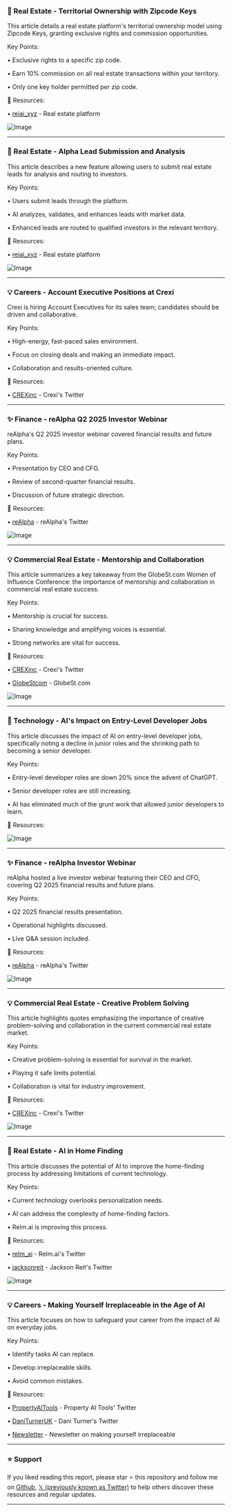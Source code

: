 ### 🤖 Real Estate - Territorial Ownership with Zipcode Keys

This article details a real estate platform's territorial ownership model using Zipcode Keys, granting exclusive rights and commission opportunities.

Key Points:

• Exclusive rights to a specific zip code.


• Earn 10% commission on all real estate transactions within your territory.


• Only one key holder permitted per zip code.


🔗 Resources:

• [reiai_xyz](https://x.com/reiai_xyz) - Real estate platform


![Image](https://pbs.twimg.com/media/Gz8ggzlXIAAQVwv?format=png&name=small)


---

### 🚀 Real Estate - Alpha Lead Submission and Analysis

This article describes a new feature allowing users to submit real estate leads for analysis and routing to investors.

Key Points:

• Users submit leads through the platform.


• AI analyzes, validates, and enhances leads with market data.


• Enhanced leads are routed to qualified investors in the relevant territory.



🔗 Resources:

• [reiai_xyz](https://x.com/reiai_xyz) - Real estate platform


![Image](https://pbs.twimg.com/media/Gz8e0GeXcAA8HUm?format=jpg&name=small)


---

### 💡 Careers - Account Executive Positions at Crexi

Crexi is hiring Account Executives for its sales team; candidates should be driven and collaborative.

Key Points:

• High-energy, fast-paced sales environment.


• Focus on closing deals and making an immediate impact.


• Collaboration and results-oriented culture.



🔗 Resources:

• [CREXinc](https://x.com/CREXinc) - Crexi's Twitter


---

### ✨ Finance - reAlpha Q2 2025 Investor Webinar

reAlpha's Q2 2025 investor webinar covered financial results and future plans.

Key Points:

• Presentation by CEO and CFO.


• Review of second-quarter financial results.


• Discussion of future strategic direction.



🔗 Resources:

• [reAlpha](https://x.com/reAlpha) - reAlpha's Twitter


![Image](https://pbs.twimg.com/media/Gz-hgHMbkAM1tSa?format=jpg&name=small)


---

### 💡 Commercial Real Estate - Mentorship and Collaboration

This article summarizes a key takeaway from the GlobeSt.com Women of Influence Conference: the importance of mentorship and collaboration in commercial real estate success.

Key Points:

• Mentorship is crucial for success.


• Sharing knowledge and amplifying voices is essential.


• Strong networks are vital for success.



🔗 Resources:

• [CREXinc](https://x.com/CREXinc) - Crexi's Twitter


• [GlobeStcom](https://x.com/GlobeStcom) - GlobeSt.com


![Image](https://pbs.twimg.com/media/GzTmRL2WsAADokn.jpg)


---

### 🤖 Technology - AI's Impact on Entry-Level Developer Jobs

This article discusses the impact of AI on entry-level developer jobs, specifically noting a decline in junior roles and the shrinking path to becoming a senior developer.

Key Points:

• Entry-level developer roles are down 20% since the advent of ChatGPT.


• Senior developer roles are still increasing.


• AI has eliminated much of the grunt work that allowed junior developers to learn.


🔗 Resources:


![Image](https://pbs.twimg.com/media/GzTeU_8WUAABtfj?format=jpg&name=small)


---

### ✨ Finance - reAlpha Investor Webinar

reAlpha hosted a live investor webinar featuring their CEO and CFO, covering Q2 2025 financial results and future plans.

Key Points:

• Q2 2025 financial results presentation.


• Operational highlights discussed.


• Live Q&A session included.



🔗 Resources:

• [reAlpha](https://x.com/reAlpha) - reAlpha's Twitter


![Image](https://pbs.twimg.com/media/GzQdhIMXsAAsDfB?format=jpg&name=small)


---

### 💡 Commercial Real Estate - Creative Problem Solving

This article highlights quotes emphasizing the importance of creative problem-solving and collaboration in the current commercial real estate market.

Key Points:

• Creative problem-solving is essential for survival in the market.


• Playing it safe limits potential.


• Collaboration is vital for industry improvement.



🔗 Resources:

• [CREXinc](https://x.com/CREXinc) - Crexi's Twitter


![Image](https://pbs.twimg.com/media/GyQ3ICLXkAQF7rH.jpg)


---

### 🤖 Real Estate - AI in Home Finding

This article discusses the potential of AI to improve the home-finding process by addressing limitations of current technology.

Key Points:

• Current technology overlooks personalization needs.


• AI can address the complexity of home-finding factors.


• Relm.ai is improving this process.



🔗 Resources:

• [relm_ai](https://x.com/relm_ai) - Relm.ai's Twitter


• [jacksonreit](https://x.com/jacksonreit) - Jackson Reit's Twitter


![Image](https://pbs.twimg.com/amplify_video_thumb/1955638238732746752/img/i6jquOjNZO7Xz3Yo.jpg)


---

### 💡 Careers - Making Yourself Irreplaceable in the Age of AI

This article focuses on how to safeguard your career from the impact of AI on everyday jobs.

Key Points:

• Identify tasks AI can replace.


• Develop irreplaceable skills.


• Avoid common mistakes.



🔗 Resources:

• [PropertyAITools](https://x.com/PropertyAITools) - Property AI Tools' Twitter


• [DaniTurnerUK](https://x.com/DaniTurnerUK) - Dani Turner's Twitter


• [Newsletter](https://t.co/GN2cACQhuu) - Newsletter on making yourself irreplaceable


---

### ⭐️ Support

If you liked reading this report, please star ⭐️ this repository and follow me on [Github](https://github.com/Drix10), [𝕏 (previously known as Twitter)](https://x.com/DRIX_10_) to help others discover these resources and regular updates.

---